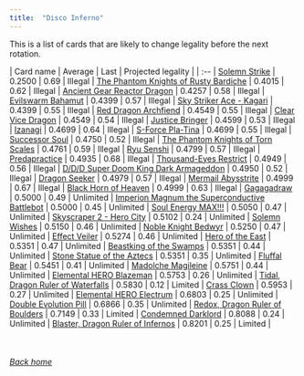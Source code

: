 ```yaml
---
title:  "Disco Inferno"
---
```


This is a list of cards that are likely to change legality before the next rotation.

| Card name | Average | Last | Projected legality |
| :-- |
[Solemn Strike](https://db.ygoprodeck.com/card/?search=Solemn%20Strike) | 0.2500 | 0.69 | Illegal |
[The Phantom Knights of Rusty Bardiche](https://db.ygoprodeck.com/card/?search=The%20Phantom%20Knights%20of%20Rusty%20Bardiche) | 0.4015 | 0.62 | Illegal |
[Ancient Gear Reactor Dragon](https://db.ygoprodeck.com/card/?search=Ancient%20Gear%20Reactor%20Dragon) | 0.4257 | 0.58 | Illegal |
[Evilswarm Bahamut](https://db.ygoprodeck.com/card/?search=Evilswarm%20Bahamut) | 0.4399 | 0.57 | Illegal |
[Sky Striker Ace - Kagari](https://db.ygoprodeck.com/card/?search=Sky%20Striker%20Ace%20-%20Kagari) | 0.4399 | 0.55 | Illegal |
[Red Dragon Archfiend](https://db.ygoprodeck.com/card/?search=Red%20Dragon%20Archfiend) | 0.4549 | 0.55 | Illegal |
[Clear Vice Dragon](https://db.ygoprodeck.com/card/?search=Clear%20Vice%20Dragon) | 0.4549 | 0.54 | Illegal |
[Justice Bringer](https://db.ygoprodeck.com/card/?search=Justice%20Bringer) | 0.4599 | 0.53 | Illegal |
[Izanagi](https://db.ygoprodeck.com/card/?search=Izanagi) | 0.4699 | 0.64 | Illegal |
[S-Force Pla-Tina](https://db.ygoprodeck.com/card/?search=S-Force%20Pla-Tina) | 0.4699 | 0.55 | Illegal |
[Successor Soul](https://db.ygoprodeck.com/card/?search=Successor%20Soul) | 0.4750 | 0.52 | Illegal |
[The Phantom Knights of Torn Scales](https://db.ygoprodeck.com/card/?search=The%20Phantom%20Knights%20of%20Torn%20Scales) | 0.4761 | 0.59 | Illegal |
[Ryu Senshi](https://db.ygoprodeck.com/card/?search=Ryu%20Senshi) | 0.4799 | 0.57 | Illegal |
[Predapractice](https://db.ygoprodeck.com/card/?search=Predapractice) | 0.4935 | 0.68 | Illegal |
[Thousand-Eyes Restrict](https://db.ygoprodeck.com/card/?search=Thousand-Eyes%20Restrict) | 0.4949 | 0.56 | Illegal |
[D/D/D Super Doom King Dark Armageddon](https://db.ygoprodeck.com/card/?search=D/D/D%20Super%20Doom%20King%20Dark%20Armageddon) | 0.4950 | 0.52 | Illegal |
[Dragon Seeker](https://db.ygoprodeck.com/card/?search=Dragon%20Seeker) | 0.4979 | 0.57 | Illegal |
[Mermail Abysstrite](https://db.ygoprodeck.com/card/?search=Mermail%20Abysstrite) | 0.4999 | 0.67 | Illegal |
[Black Horn of Heaven](https://db.ygoprodeck.com/card/?search=Black%20Horn%20of%20Heaven) | 0.4999 | 0.63 | Illegal |
[Gagagadraw](https://db.ygoprodeck.com/card/?search=Gagagadraw) | 0.5000 | 0.49 | Unlimited |
[Imperion Magnum the Superconductive Battlebot](https://db.ygoprodeck.com/card/?search=Imperion%20Magnum%20the%20Superconductive%20Battlebot) | 0.5000 | 0.45 | Unlimited |
[Soul Energy MAX!!!](https://db.ygoprodeck.com/card/?search=Soul%20Energy%20MAX!!!) | 0.5050 | 0.47 | Unlimited |
[Skyscraper 2 - Hero City](https://db.ygoprodeck.com/card/?search=Skyscraper%202%20-%20Hero%20City) | 0.5102 | 0.24 | Unlimited |
[Solemn Wishes](https://db.ygoprodeck.com/card/?search=Solemn%20Wishes) | 0.5150 | 0.46 | Unlimited |
[Noble Knight Bedwyr](https://db.ygoprodeck.com/card/?search=Noble%20Knight%20Bedwyr) | 0.5250 | 0.47 | Unlimited |
[Effect Veiler](https://db.ygoprodeck.com/card/?search=Effect%20Veiler) | 0.5274 | 0.46 | Unlimited |
[Hero of the East](https://db.ygoprodeck.com/card/?search=Hero%20of%20the%20East) | 0.5351 | 0.47 | Unlimited |
[Beastking of the Swamps](https://db.ygoprodeck.com/card/?search=Beastking%20of%20the%20Swamps) | 0.5351 | 0.44 | Unlimited |
[Stone Statue of the Aztecs](https://db.ygoprodeck.com/card/?search=Stone%20Statue%20of%20the%20Aztecs) | 0.5351 | 0.35 | Unlimited |
[Fluffal Bear](https://db.ygoprodeck.com/card/?search=Fluffal%20Bear) | 0.5451 | 0.41 | Unlimited |
[Madolche Magileine](https://db.ygoprodeck.com/card/?search=Madolche%20Magileine) | 0.5751 | 0.44 | Unlimited |
[Elemental HERO Blazeman](https://db.ygoprodeck.com/card/?search=Elemental%20HERO%20Blazeman) | 0.5753 | 0.26 | Unlimited |
[Tidal, Dragon Ruler of Waterfalls](https://db.ygoprodeck.com/card/?search=Tidal,%20Dragon%20Ruler%20of%20Waterfalls) | 0.5830 | 0.12 | Limited |
[Crass Clown](https://db.ygoprodeck.com/card/?search=Crass%20Clown) | 0.5953 | 0.27 | Unlimited |
[Elemental HERO Electrum](https://db.ygoprodeck.com/card/?search=Elemental%20HERO%20Electrum) | 0.6803 | 0.25 | Unlimited |
[Double Evolution Pill](https://db.ygoprodeck.com/card/?search=Double%20Evolution%20Pill) | 0.6866 | 0.35 | Unlimited |
[Redox, Dragon Ruler of Boulders](https://db.ygoprodeck.com/card/?search=Redox,%20Dragon%20Ruler%20of%20Boulders) | 0.7149 | 0.33 | Limited |
[Condemned Darklord](https://db.ygoprodeck.com/card/?search=Condemned%20Darklord) | 0.8088 | 0.24 | Unlimited |
[Blaster, Dragon Ruler of Infernos](https://db.ygoprodeck.com/card/?search=Blaster,%20Dragon%20Ruler%20of%20Infernos) | 0.8201 | 0.25 | Limited |

<br>

###### [Back home](index)
